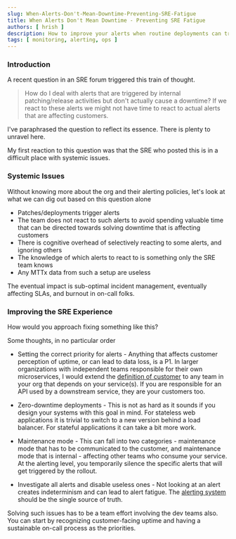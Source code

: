 ```yaml
---
slug: When-Alerts-Don't-Mean-Downtime-Preventing-SRE-Fatigue
title: When Alerts Don't Mean Downtime - Preventing SRE Fatigue
authors: [ hrish ]
description: How to improve your alerts when routine deployments can trigger them leading to false alerts and causing SRE fatigue.
tags: [ monitoring, alerting, ops ]
---
```


### Introduction
A recent question in an SRE forum triggered this train of thought.

> How do I deal with alerts that are triggered by internal patching/release activities but don't actually cause a downtime? If we react to
these alerts we might not have time to react to actual alerts that are affecting customers.


I've paraphrased the question to reflect its essence. There is plenty to unravel here.

My first reaction to this question was that the SRE who posted this is in a difficult place with systemic issues. 

### Systemic Issues
Without knowing more about the org and their alerting policies, let's look at what we can dig out based on this question alone
<!-- truncate -->
- Patches/deployments trigger alerts
- The team does not react to such alerts to avoid spending valuable time that can be directed towards solving downtime that is affecting customers
- There is cognitive overhead of selectively reacting to some alerts, and ignoring others
- The knowledge of which alerts to react to is something only the SRE team knows
- Any MTTx data from such a setup are useless

The eventual impact is sub-optimal incident management, eventually affecting SLAs, and burnout in on-call folks. 

### Improving the SRE Experience
How would you approach fixing something like this? 

Some thoughts, in no particular order
- Setting the correct priority for alerts - Anything that affects customer perception of uptime, or can lead to data loss, is a P1. 
In larger organizations with independent teams responsible for their own microservices, I would extend the 
[definition of customer](https://www.linkedin.com/pulse/your-first-customer-team-hrishikesh-barua/) to any team in your org that
 depends on your service(s). If you are responsible for an API used by a downstream service, they are your customers too.

- Zero-downtime deployments - This is not as hard as it sounds if you design your systems with this goal in mind. For stateless
 web applications it is trivial to switch to a new version behind a load balancer. For stateful applications it can take a bit more work.

- Maintenance mode - This can fall into two categories - maintenance mode that has to be communicated to the customer, and maintenance 
mode that is internal - affecting other teams who consume your service. At the alerting level, you temporarily silence the specific alerts that will 
get triggered by the rollout.

- Investigate all alerts and disable useless ones - Not looking at an alert creates indeterminism and can lead to alert fatigue. The [alerting system](/The-Benefits-of-a-Single-Incident-Management-System) should be the single source of truth.

Solving such issues has to be a team effort involving the dev teams also. You can start by recognizing customer-facing uptime and 
having a sustainable on-call process as the priorities.
